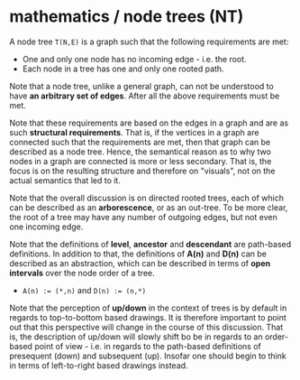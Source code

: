 
# mathematics / node trees (NT)

A node tree `T(N,E)` is a graph such that the following requirements are met:

* One and only one node has no incoming edge - i.e. the root.
* Each node in a tree has one and only one rooted path.

Note that a node tree, unlike a general graph, can not be understood to have
**an arbitrary set of edges**. After all the above requirements must be met.

Note that these requirements are based on the edges in a graph and are as such
**structural requirements**. That is, if the vertices in a graph are connected
such that the requirements are met, then that graph can be described as a node
tree. Hence, the semantical reason as to why two nodes in a graph are connected
is more or less secondary. That is, the focus is on the resulting structure and
therefore on "visuals", not on the actual semantics that led to it.

Note that the overall discussion is on directed rooted trees, each of which
can be described as an **arborescence**, or as an out-tree. To be more clear,
the root of a tree may have any number of outgoing edges, but not even one
incoming edge.

Note that the definitions of **level**, **ancestor** and **descendant** are
path-based definitions. In addition to that, the definitions of **A(n)** and
**D(n)** can be described as an abstraction, which can be described in terms
of **open intervals** over the node order of a tree.

* `A(n) := (*,n)` and `D(n) := (n,*)`

Note that the perception of **up/down** in the context of trees is by default
in regards to top-to-bottom based drawings. It is therefore important to point
out that this perspective will change in the course of this discussion. That
is, the description of up/down will slowly shift bo be in regards to an
order-based point of view - i.e. in regards to the path-based definitions of
presequent (down) and subsequent (up). Insofar one should begin to think in
terms of left-to-right based drawings instead.
